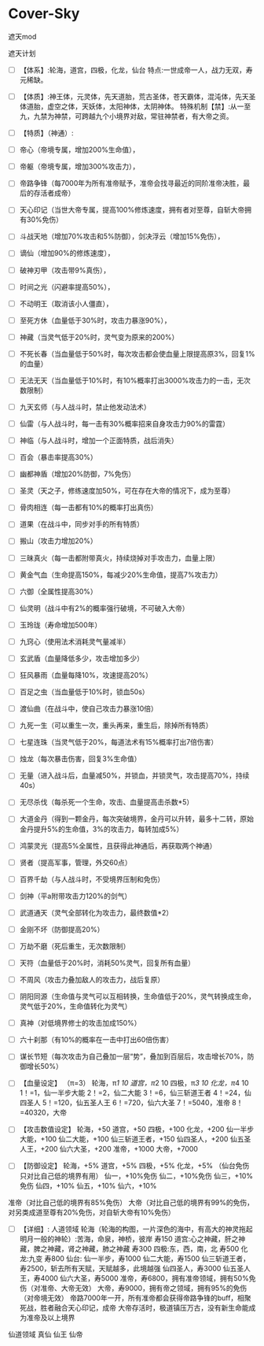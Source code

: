 # Cover-Sky
遮天mod

遮天计划
- [ ] 【体系】:轮海，道宫，四极，化龙，仙台
特点:一世成帝一人，战力无双，寿元稀缺。
- [ ] 【体质】:神王体，元灵体，先天道胎，荒古圣体，苍天霸体，混沌体，先天圣体道胎，虚空之体，天妖体，太阳神体，太阴神体。
特殊机制【禁】:从一至九，九禁为神禁，可跨越九个小境界对敌，常驻神禁者，有大帝之资。
- [ ] 【特质】（神通）:
- [ ]  帝心（帝境专属，增加200%生命值），
- [ ] 帝躯（帝境专属，增加300%攻击力），
- [ ] 帝路争锋（每7000年为所有准帝赋予，准帝会找寻最近的同阶准帝决胜，最后的存活者成帝）
- [ ] 天心印记（当世大帝专属，提高100%修炼速度，拥有者对至尊，自斩大帝拥有30%免伤）
- [ ] 斗战天地（增加70%攻击和5%防御），剑决浮云（增加15%免伤），
- [ ] 谪仙（增加90%的修炼速度），
- [ ] 破神刃甲（攻击带9%真伤），
- [ ] 时间之光（闪避率提高50%），
- [ ] 不动明王（取消该小人僵直），
- [ ] 至死方休（血量低于30%时，攻击力暴涨90%），
- [ ] 神藏（当灵气低于20%时，灵气变为原来的200%）
- [ ] 不死长春（当血量低于50%时，每次攻击都会使血量上限提高原3%，回复1%的血量）
- [ ] 无法无天（当血量低于10%时，有10%概率打出3000%攻击力的一击，无次数限制）
- [ ] 九天玄师（与人战斗时，禁止他发动法术）
- [ ] 仙雷（与人战斗时，每一击有30%概率招来自身攻击力90%的雷霆）
- [ ] 神临（与人战斗时，增加一个正面特质，战后消失）
- [ ] 百会（暴击率提高30%）
- [ ] 幽都神盾（增加20%防御，7%免伤）
- [ ] 圣灵（天之子，修练速度加50%，可在存在大帝的情况下，成为至尊）
- [ ] 骨肉相连（每一击都有10%的概率打出真伤）
- [ ] 道果（在战斗中，同步对手的所有特质）
- [ ] 搬山（攻击力增加20%）
- [ ] 三昧真火（每一击都附带真火，持续烧掉对手攻击力，血量上限）
- [ ] 黄金气血（生命提高150%，每减少20%生命值，提高7%攻击力）
- [ ] 六御（全属性提高30%）
- [ ] 仙灵明（战斗中有2%的概率强行破境，不可破入大帝）
- [ ] 玉玲珑（寿命增加500年）
- [ ] 九窍心（使用法术消耗灵气量减半）
- [ ] 玄武盾（血量降低多少，攻击增加多少）
- [ ] 狂风暴雨（血量每降10%，攻速提高20%）
- [ ] 百足之虫（当血量低于10%时，锁血50s）
- [ ] 渡仙曲（在战斗中，使自己攻击力暴涨10倍）
- [ ] 九死一生（可以重生一次，重头再来，重生后，除掉所有特质）
- [ ] 七星连珠（当灵气低于20%，每道法术有15%概率打出7倍伤害）
- [ ] 烛龙（每次暴击伤害，回复3%生命值）
- [ ] 无量（进入战斗后，血量减50%，并锁血，并锁灵气，攻击提高70%，持续40s）
- [ ] 无尽杀伐（每杀死一个生命，攻击、血量提高击杀数*5）
- [ ] 大道金丹（得到一颗金丹，每次突破境界，金丹可以升转，最多十二转，原始金丹提升5%的生命值，3%的攻击力，每转加成5%）
- [ ] 鸿蒙灵光（提高5%全属性，且获得此神通后，再获取两个神通）
- [ ] 贤者（提高军事，管理，外交60点）
- [ ] 百界千劫（与人战斗时，不受境界压制和免伤）
- [ ] 剑神（平a附带攻击力120%的剑气）
- [ ] 武道通天（灵气全部转化为攻击力，最终数值*2）
- [ ] 金刚不坏（防御提高20%）
- [ ] 万劫不磨（死后重生，无次数限制）
- [ ] 天符（血量低于20%时，消耗50%灵气，回复所有血量）
- [ ] 不周风（攻击力叠加敌人的攻击力，战后复原）
- [ ] 阴阳同源（生命值与灵气可以互相转换，生命值低于20%，灵气转换成生命，灵气低于20%，生命值转化为灵气）
- [ ] 真神（对低境界修士的攻击加成150%）
- [ ] 六十刹那（有10%的概率在一击中打出60倍伤害）
- [ ] 谋长节短（每次攻击为自己叠加一层“势”，叠加到百层后，攻击增长70%，防御增长50%）

- [ ] 【血量设定】
（π=3）
轮海，π*1 10
道宫，π*2 10
四极，π*3 10
化龙，π*4 10
1！=1，仙一半步大能
2！=2，仙二大能
3！=6，仙三斩道王者
4！=24，仙四圣人
5！=120，仙五圣人王
6！=720，仙六大圣
7！=5040，准帝
8！=40320，大帝
- [ ] 【攻击数值设定】
轮海，+50
道宫，+50
四极，+100
化龙，+200
仙一半步大能，+100
仙二大能，+100
仙三斩道王者，+150
仙四圣人，+200
仙五圣人王，+200
仙六大圣，+200
准帝，+1000
大帝，+7000
- [ ] 【防御设定】
轮海，+5%
道宫，+5%
四极，+5%
化龙，+5%
（仙台免伤只对比自己低的境界有用）
仙一，+10%免伤
仙二，+10%免伤
仙三，+10%免伤
仙四，+10%
仙五，+10%
仙六，+10%

准帝（对比自己低的境界有85%免伤）
大帝（对比自己低的境界有99%的免伤，对另类成道至尊有20%免伤，对自斩大帝有10%免伤）

- [ ] 【详细】:
人道领域
轮海（轮海的构图，一片深色的海中，有高大的神灵拖起明月一般的神轮）:苦海，命泉，神桥，彼岸
寿150
道宫:心之神藏，肝之神藏，脾之神藏，肾之神藏，肺之神藏
寿300
四极:东，西，南，北
寿500
化龙:九变
寿800
仙台:
仙一半步，寿1000
仙二大能，寿1500
仙三斩道王者，寿2500，斩去所有天赋，天赋越多，此境越强
仙四圣人，寿3000
仙五圣人王，寿4000
仙六大圣，寿5000
准帝，寿6800，拥有准帝领域，拥有50%免伤（对准帝、大帝无效）
大帝，寿9000，拥有帝之领域，拥有95%的免伤（对帝境无效）
帝路7000年一开，所有准帝都会获得帝路争锋的buff，相聚死战，胜者融合天心印记，成帝
大帝存活时，极道镇压万古，没有新生命能成为准帝及以上境界

仙道领域
真仙
仙王
仙帝